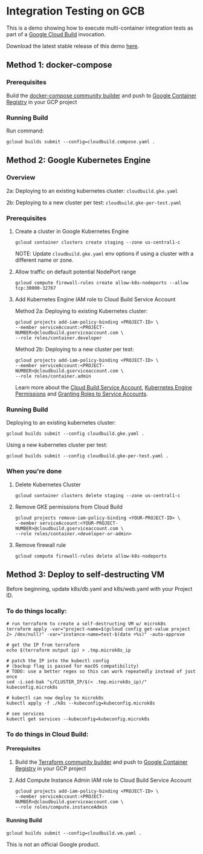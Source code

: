 # Integration Testing on GCB
This is a demo showing how to execute multi-container integration tests as part of a [Google Cloud Build](https://cloud.google.com/cloud-build/) invocation.

Download the latest stable release of this demo [here](https://github.com/GoogleCloudPlatform/cloudbuild-integration-testing/releases).

## Method 1: docker-compose
### Prerequisites

Build the [docker-compose community builder](https://github.com/GoogleCloudPlatform/cloud-builders-community/tree/master/docker-compose) and push to [Google Container Registry](https://cloud.google.com/container-registry/) in your GCP project

### Running Build

Run command:
```
gcloud builds submit --config=cloudbuild.compose.yaml .
```

## Method 2: Google Kubernetes Engine
### Overview
2a: Deploying to an existing kubernetes cluster: `cloudbuild.gke.yaml`

2b: Deploying to a new cluster per test: `cloudbuild.gke-per-test.yaml`

### Prerequisites

1.  Create a cluster in Google Kubernetes Engine
    ```
    gcloud container clusters create staging --zone us-central1-c
    ```

    NOTE: Update `cloudbuild.gke.yaml` env options if using a cluster with a different name or zone. 

1. Allow traffic on default potential NodePort range
    ```
    gcloud compute firewall-rules create allow-k8s-nodeports --allow tcp:30000-32767
    ```

1. Add Kubernetes Engine IAM role to Cloud Build Service Account

    Method 2a: Deploying to existing Kubernetes cluster:
    ```
    gcloud projects add-iam-policy-binding <PROJECT-ID> \ 
    --member serviceAccount:<PROJECT-NUMBER>@cloudbuild.gserviceaccount.com \
    --role roles/container.developer
    ```

    Method 2b: Deploying to a new cluster per test: 
    ```
    gcloud projects add-iam-policy-binding <PROJECT-ID> \ 
    --member serviceAccount:<PROJECT-NUMBER>@cloudbuild.gserviceaccount.com \
    --role roles/container.admin
    ```

    Learn more about the [Cloud Build Service Account](https://cloud.google.com/cloud-build/docs/securing-builds/set-service-account-permissions#what_is_the_service_account), [Kubernetes Engine Permissions](https://cloud.google.com/kubernetes-engine/docs/how-to/iam) and [Granting Roles to Service Accounts](https://cloud.google.com/iam/docs/granting-roles-to-service-accounts#granting_access_to_a_service_account_for_a_resource).

### Running Build

Deploying to an existing kubernetes cluster:
```
gcloud builds submit --config cloudbuild.gke.yaml .
```

Using a new kubernetes cluster per test:
```
gcloud builds submit --config cloudbuild.gke-per-test.yaml .
```


### When you're done
1. Delete Kubernetes Cluster
    ```
    gcloud container clusters delete staging --zone us-central1-c
    ```
1. Remove GKE permissions from Cloud Build
    ```
    gcloud projects remove-iam-policy-binding <YOUR-PROJECT-ID> \ 
    --member serviceAccount:<YOUR-PROJECT-NUMBER>@cloudbuild.gserviceaccount.com \
    --role roles/container.<developer-or-admin>
    ```
1. Remove firewall rule
    ```
    gcloud compute firewall-rules delete allow-k8s-nodeports
    ```


## Method 3: Deploy to self-destructing VM

Before beginning, update k8s/db.yaml and k8s/web.yaml with your Project ID.

### To do things locally:
```
# run terraform to create a self-destructing VM w/ microk8s
terraform apply -var="project-name=$(gcloud config get-value project 2> /dev/null)" -var="instance-name=test-$(date +%s)" -auto-approve

# get the IP from terraform
echo $(terraform output ip) > .tmp.microk8s_ip

# patch the IP into the kubectl config
# (backup flag is passed for macOS compatibility)
# TODO: use a better regex so this can work repeatedly instead of just once
sed -i.sed-bak "s/CLUSTER_IP/$(< .tmp.microk8s_ip)/" kubeconfig.microk8s

# kubectl can now deploy to microk8s
kubectl apply -f ./k8s --kubeconfig=kubeconfig.microk8s

# see services
kubectl get services --kubeconfig=kubeconfig.microk8s
```

### To do things in Cloud Build:

#### Prerequisites

1. Build the [Terraform community builder](https://github.com/GoogleCloudPlatform/cloud-builders-community/tree/master/terraform) and push to [Google Container Registry](https://cloud.google.com/container-registry/) in your GCP project

2. Add Compute Instance Admin IAM role to Cloud Build Service Account

    ```
    gcloud projects add-iam-policy-binding <PROJECT-ID> \ 
    --member serviceAccount:<PROJECT-NUMBER>@cloudbuild.gserviceaccount.com \
    --role roles/compute.instanceAdmin
    ```

#### Running Build

```
gcloud builds submit --config=cloudbuild.vm.yaml .
```



This is not an official Google product.
